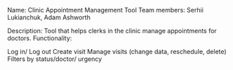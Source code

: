 
Name:	Clinic Appointment Management Tool
Team members: Serhii Lukianchuk, Adam Ashworth

Description:	Tool that helps clerks in the clinic manage appointments for doctors.
Functionality:

Log in/ Log out
Create visit
Manage visits (change data, reschedule, delete)
Filters by status/doctor/ urgency
